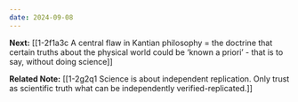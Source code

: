 ```yaml
---
date: 2024-09-08
---
```


**Next:**
[[1-2f1a3c A central flaw in Kantian philosophy = the doctrine that certain truths about the physical world could be ‘known a priori’ - that is to say, without doing science]]

**Related Note:**
[[1-2g2q1 Science is about independent replication. Only trust as scientific truth what can be independently verified-replicated.]]